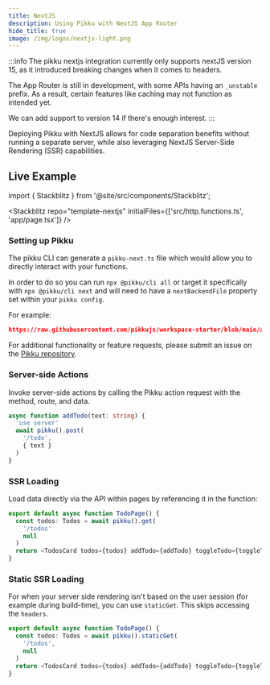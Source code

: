 ```yaml
---
title: NextJS
description: Using Pikku with NextJS App Router
hide_title: true
image: /img/logos/nextjs-light.png
---
```


<DocHeaderHero title={frontMatter.title} image={frontMatter.image} />

:::info
The pikku nextjs integration currently only supports nextJS version 15, as it introduced breaking changes when it comes to headers.

The App Router is still in development, with some APIs having an `_unstable` prefix. As a result, certain features like caching may not function as intended yet.

We can add support to version 14 if there's enough interest.
:::

Deploying Pikku with NextJS allows for code separation benefits without running a separate server, while also leveraging NextJS Server-Side Rendering (SSR) capabilities.

## Live Example

import { Stackblitz } from '@site/src/components/Stackblitz';

<Stackblitz repo="template-nextjs" initialFiles={['src/http.functions.ts', 'app/page.tsx']} />

### Setting up Pikku

The pikku CLI can generate a `pikku-next.ts` file which would allow you to directly interact with your functions.

In order to do so you can run `npx @pikku/cli all` or target it specifically with `npx @pikku/cli next`  and will need to have a `nextBackendFile` property set within your `pikku config`.

For example:

```json reference title="pikku.config.json"
https://raw.githubusercontent.com/pikkujs/workspace-starter/blob/main/apps/next-app/pikku.config.json
```

For additional functionality or feature requests, please submit an issue on the [Pikku repository](https://github.com/pikkujs/pikku).

### Server-side Actions

Invoke server-side actions by calling the Pikku action request with the method, route, and data.

```typescript
async function addTodo(text: string) {
  'use server'
  await pikku().post(
    '/todo',
    { text }
  )
}
```

### SSR Loading

Load data directly via the API within pages by referencing it in the function:

```typescript
export default async function TodoPage() {
  const todos: Todos = await pikku().get(
    '/todos'
    null
  )
  return <TodosCard todos={todos} addTodo={addTodo} toggleTodo={toggleTodo} />
}
```

### Static SSR Loading

For when your server side rendering isn't based on the user session (for example during build-time), you can use `staticGet`. This skips accessing the `headers`.

```typescript
export default async function TodoPage() {
  const todos: Todos = await pikku().staticGet(
    '/todos',
    null
  )
  return <TodosCard todos={todos} addTodo={addTodo} toggleTodo={toggleTodo} />
}
```
